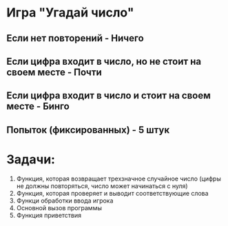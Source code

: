 # Игра "Угадай число"
## Если нет повторений - Ничего
## Если цифра входит в число, но не стоит на своем месте - Почти
## Если цифра входит в число и стоит на своем месте - Бинго
## Попыток (фиксированных) - 5 штук

# Задачи:
1) Функция, которая возвращает трехзначное случайное число (цифры не должны повторяться, число может начинаться с нуля)
2) Функция, которая проверяет и выводит соответствующие слова
3) Функци обработки ввода игрока
4) Основной вызов программы
5) Функция приветствия

